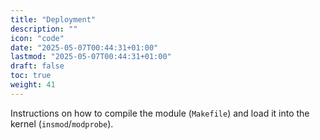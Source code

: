 ```yaml
---
title: "Deployment"
description: ""
icon: "code"
date: "2025-05-07T00:44:31+01:00"
lastmod: "2025-05-07T00:44:31+01:00"
draft: false
toc: true
weight: 41
---
```


Instructions on how to compile the module (`Makefile`) and load it into the kernel (`insmod`/`modprobe`). 